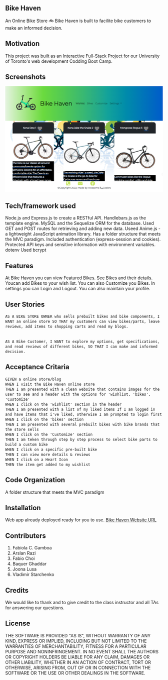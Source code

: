 ## Bike Haven
An Online Bike Store 🚲
Bike Haven is built to facilite bike customers to make an informed decision. 

## Motivation
This project was built as an Interactive Full-Stack Project for our University of Toronto's web development Codding Boot Camp. 

 
## Screenshots
![Bike Haven](public/images/bike-haven-home-page.png)

## Tech/framework used
Node.js and Express.js to create a RESTful API.
Handlebars.js as the template engine.
MySQL and the Sequelize ORM for the database.
Used GET and POST routes for retrieving and adding new data.
Useed Anime.js - a lightweight JavaScript animation library. 
Has a folder structure that meets the MVC paradigm.
Included authentication (express-session and cookies).
Protected API keys and sensitive information with environment variables. dotenv
Used bcrypt

## Features
At Bike Haven you can view Featured Bikes. See Bikes and their details. Youcan add Bikes to your wish list. 
You can also Customize you Bikes. In settings you can Login and Logout. You can also maintain your profile.

## User Stories 
```
AS A BIKE STORE OWNER who sells prebuilt bikes and bike components, I WANT an online store SO THAT my customers can view bikes/parts, leave reviews, add items to shopping carts and read my blogs.


AS A Bike Customer, I WANT to explore my options, get specifications, and read reviews of different bikes, SO THAT I can make and informed decision.

```

## Acceptance Critaria 

```
GIVEN a online store/blog
WHEN I visit the Bike Haven online store 
THEN I am presented with a clean website that contains images for the user to see and a header with the options for 'wishlist, 'bikes', 'Customize'
WHEN I click on the 'wishlist' section in the header
THEN I am presented with a list of my liked items If I am logged in and have items that i've liked, otherwise I am prompted to login first
WHEN I click on the 'bikes' section 
THEN I am presented with several prebuilt bikes with bike brands that the store sells
WHEN I click on the 'Customize' section  
THEN I am teken through step by step process to select bike parts to build a custom bike
WHEN I click on a specific pre-built bike
THEN I can view more details & reviews
WHEN I click on a Heart Icon
THEN the item get added to my wishlist
``` 

## Code Organization
A folder structure that meets the MVC paradigm

## Installation
Web app already deployed ready for you to use. 
[Bike Haven Website URL](https://bike-haven.herokuapp.com/)

## Contributers 

1. Fabiola C. Gamboa 
2. Arslan Razi
3. Fabio Choi
4. Baquer Ghaddar
5. Joona Lusa
6. Vladimir Starchenko

## Credits
We would like to thank and to give credit to the class instructor and all TAs for answering our questions. 

## License
THE SOFTWARE IS PROVIDED "AS IS", WITHOUT WARRANTY OF ANY KIND, EXPRESS OR IMPLIED, INCLUDING BUT NOT LIMITED TO THE WARRANTIES OF MERCHANTABILITY, FITNESS FOR A PARTICULAR PURPOSE AND NONINFRINGEMENT. IN NO EVENT SHALL THE AUTHORS OR COPYRIGHT HOLDERS BE LIABLE FOR ANY CLAIM, DAMAGES OR OTHER LIABILITY, WHETHER IN AN ACTION OF CONTRACT, TORT OR OTHERWISE, ARISING FROM, OUT OF OR IN CONNECTION WITH THE SOFTWARE OR THE USE OR OTHER DEALINGS IN THE SOFTWARE.

